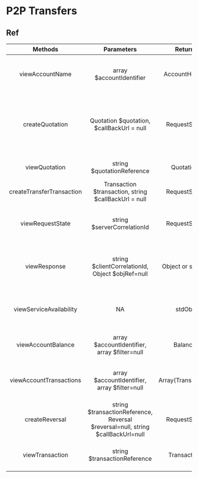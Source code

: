 # P2P Transfers

## Ref

|          Methods          |                                   Parameters                                    |       Return       |                                   Description                                   |
| :-----------------------: | :-----------------------------------------------------------------------------: | :----------------: | :-----------------------------------------------------------------------------: |
|      viewAccountName      |                            array $accountIdentifier                             |   AccountHolder    |           Retrieve the name of the intended recipient of a transfer.            |
|      createQuotation      |                    Quotation $quotation, $callBackUrl = null                    |    RequestState    | Make a bulk disbursement to a mobile money customer using the Mobile Money API. |
|       viewQuotation       |                           string $quotationReference                            |     Quotation      |                          Returns a specific quotation                           |
| createTransferTransaction |              Transaction $transaction, string $callBackUrl = null               |    RequestState    |                          To make transfer transaction.                          |
|     viewRequestState      |                           string $serverCorrelationId                           |    RequestState    |       Retrieves the state of a request for a given Server Correlation Id.       |
|       viewResponse        |                string $clientCorrelationId, Object $objRef=null                 |  Object or stdObj  |       Retrieves a representation of the resource assuming that it exists.       |
|  viewServiceAvailability  |                                       NA                                        |       stdObj       |       To determine the availability of the service from the API provider.       |
|    viewAccountBalance     |                  array $accountIdentifier, array $filter=null                   |      Balance       |                 Returns the balances for the specified account.                 |
|  viewAccountTransactions  |                  array $accountIdentifier, array $filter=null                   | Array(Transaction) |               Returns a set of transactions for a given account.                |
|      createReversal       | string $transactionReference, Reversal $reversal=null, string $callBackUrl=null |    RequestState    |             To reverse a merchant transaction in failure scenarios.             |
|      viewTransaction      |                          string $transactionReference                           |    Transaction     |                   Get transaction object using reference id.                    |
